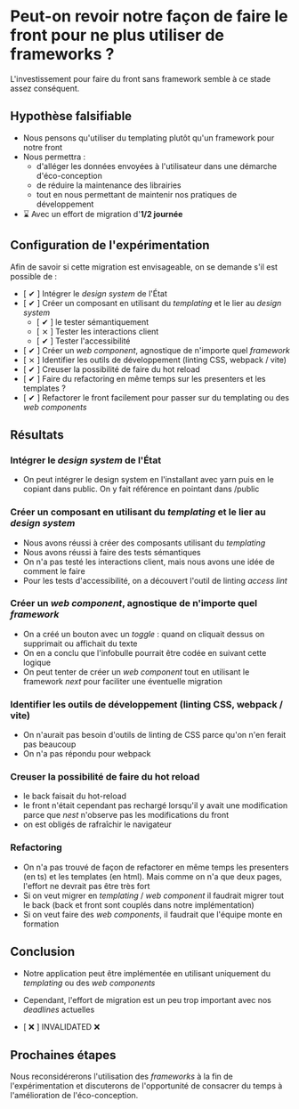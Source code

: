 # Peut-on revoir notre façon de faire le front pour ne plus utiliser de frameworks ?

L'investissement pour faire du front sans framework semble à ce stade assez conséquent.

## Hypothèse falsifiable

- Nous pensons qu'utiliser du templating plutôt qu'un framework pour notre front
- Nous permettra :
  - d'alléger les données envoyées à l'utilisateur dans une démarche d'éco-conception 
  - de réduire la maintenance des librairies 
  - tout en nous permettant de maintenir nos pratiques de développement
- ⌛ Avec un effort de migration d'**1/2 journée**

## Configuration de l'expérimentation
Afin de savoir si cette migration est envisageable, on se demande s'il est possible de :

- [ ✔ ] Intégrer le *design system* de l'État
- [ ✔ ] Créer un composant en utilisant du *templating* et le lier au *design system* 
  - [ ✔ ] le tester sémantiquement
  - [ ⨯ ] Tester les interactions client
  - [ ✔ ] Tester l'accessibilité
- [ ✔ ] Créer un *web component*, agnostique de n'importe quel *framework*
- [ ⨯ ] Identifier les outils de développement (linting CSS, webpack / vite)
- [ ✔ ] Creuser la possibilité de faire du hot reload
- [ ✔ ] Faire du refactoring en même temps sur les presenters et les templates ?
- [ ✔ ] Refactorer le front facilement pour passer sur du templating ou des *web components*

## Résultats

### Intégrer le *design system* de l'État
 
- On peut intégrer le design system en l'installant avec yarn puis en le copiant dans public. On y fait référence 
en pointant dans /public

### Créer un composant en utilisant du *templating* et le lier au *design system*

- Nous avons réussi à créer des composants utilisant du *templating*
- Nous avons réussi à faire des tests sémantiques
- On n'a pas testé les interactions client, mais nous avons une idée de comment le faire
- Pour les tests d'accessibilité, on a découvert l'outil de linting *access lint*

### Créer un *web component*, agnostique de n'importe quel *framework*

- On a créé un bouton avec un *toggle* : quand on cliquait dessus on supprimait ou affichait du texte
- On en a conclu que l'infobulle pourrait être codée en suivant cette logique
- On peut tenter de créer un *web component* tout en utilisant le framework *next* pour faciliter une éventuelle migration

### Identifier les outils de développement (linting CSS, webpack / vite)

- On n'aurait pas besoin d'outils de linting de CSS parce qu'on n'en ferait pas beaucoup
- On n'a pas répondu pour webpack

### Creuser la possibilité de faire du hot reload

- le back faisait du hot-reload
- le front n'était cependant pas rechargé lorsqu'il y avait une modification parce que *nest* n'observe pas les modifications du front
- on est obligés de rafraîchir le navigateur

### Refactoring

- On n'a pas trouvé de façon de refactorer en même temps les presenters (en ts) et les templates (en html). 
Mais comme on n'a que deux pages, l'effort ne devrait pas être très fort
- Si on veut migrer en *templating* / *web component* il faudrait migrer tout le back (back et front sont couplés dans notre implémentation)
- Si on veut faire des *web components*, il faudrait que l'équipe monte en formation

## Conclusion

- Notre application peut être implémentée en utilisant uniquement du *templating* ou des *web components*
- Cependant, l'effort de migration est un peu trop important avec nos *deadlines* actuelles

- [ ❌ ] INVALIDATED ❌

## Prochaines étapes

Nous reconsidérerons l'utilisation des *frameworks* à la fin de l'expérimentation et discuterons de l'opportunité de 
consacrer du temps à l'amélioration de l'éco-conception.